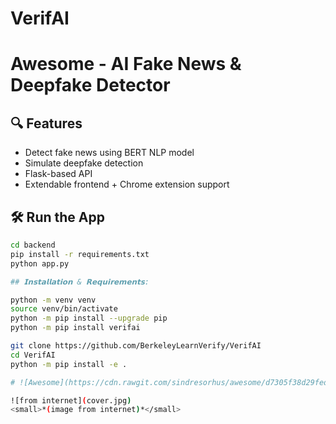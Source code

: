 # VerifAI
# Awesome - AI Fake News & Deepfake Detector

## 🔍 Features
- Detect fake news using BERT NLP model
- Simulate deepfake detection
- Flask-based API
- Extendable frontend + Chrome extension support
## 🛠️ Run the App
```bash
cd backend
pip install -r requirements.txt
python app.py

## 𝗜𝗻𝘀𝘁𝗮𝗹𝗹𝗮𝘁𝗶𝗼𝗻 & 𝗥𝗲𝗾𝘂𝗶𝗿𝗲𝗺𝗲𝗻𝘁𝘀:

python -m venv venv
source venv/bin/activate
python -m pip install --upgrade pip
python -m pip install verifai

git clone https://github.com/BerkeleyLearnVerify/VerifAI
cd VerifAI
python -m pip install -e .

# ![Awesome](https://cdn.rawgit.com/sindresorhus/awesome/d7305f38d29fed78fa85652e3a63e154dd8e8829/media/badge.svg)

![from internet](cover.jpg)
<small>*(image from internet)*</small>



